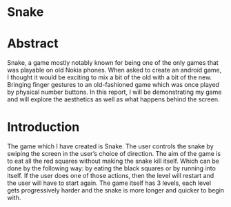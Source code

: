 # Snake

# Abstract
Snake, a game mostly notably known for being one of the only games that was playable on old Nokia phones. When asked to create an android game, I thought it would be exciting to mix a bit of the old with a bit of the new. Bringing finger gestures to an old-fashioned game which was once played by physical number buttons. In this report, I will be demonstrating my game and will explore the aesthetics as well as what happens behind the screen.



# Introduction
The game which I have created is Snake. The user controls the snake by swiping the screen in the user’s choice of direction. The aim of the game is to eat all the red squares without making the snake kill itself. Which can be done by the following way: by eating the black squares or by running into itself. If the user does one of those actions, then the level will restart and the user will have to start again. The game itself has 3 levels, each level gets progressively harder and the snake is more longer and quicker to begin with.
